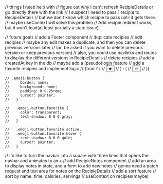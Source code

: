 // things I need help with
  // figure out why I can't refresh RecipieDetails or go directly there with the link
    // I suspect I need to pass 1 recipie to RecipieDetails
      // but we don't know which recipie to pass until it gets there.
      // maybe useContext will solve this problem
  // Add recipie redirect works, but it won't load(at least partially a state issue)

// future goals
  // add a Footer component
  // duplicate recipies
  // edit recipies
    // maybe any edit makes a duplicate, and then you can delete previous versions later
      // (or, be asked if you want to delete previous version or keep previous version)
      // also, you could use navlinks and routes to display the different versions in RecipieDetails
  // delete recipies
  // add a createdAt key in the db
  // maybe add a (pseudo)login feature
  // add a favorite recipies and implement logic
    // {true ? (
    //   <button className="emoji-button favorite active">★</button>
    // ) : (
    //   <button className="emoji-button favorite">☆</button>
    // )}

    // .emoji-button {
    //     border: none;
    //     background: none;
    //     padding: 0 0.25rem;
    //     cursor: pointer;
    //   }

    //   .emoji-button.favorite {
    //     color: transparent;
    //     text-shadow: 0 0 0 gray;
    //   }

    //   .emoji-button.favorite.active,
    //   .emoji-button.favorite:hover {
    //     text-shadow: 0 0 0 gold;
    //     cursor: pointer;
    //   }
  // I'd like to turn the navbar into a square with three lines that opens the navbar and animates to an x
  // add RecipieNotes component
  // add an area to display notes in state, and a form to add new notes
    // gonna need a patch request and text area for notes on the RecipieDetails
  // add a sort feature
    // sort by name, time, calories, servings
  // useContext on recipies(maybe)